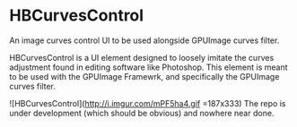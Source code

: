 # HBCurvesControl
An image curves control UI to be used alongside GPUImage curves filter.

HBCurvesControl is a UI element designed to loosely imitate the curves adjustment found in editing software like Photoshop. This element is meant to be used with the  GPUImage Framewrk, and specifically the GPUImage curves filter. 

![HBCurvesControl](http://i.imgur.com/mPF5ha4.gif =187x333)
The repo is under development (which should be obvious) and nowhere near done.  
